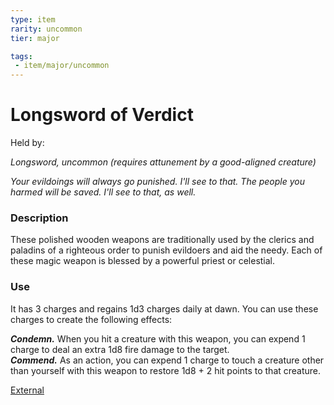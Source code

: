 ```yaml
---
type: item
rarity: uncommon
tier: major

tags:
 - item/major/uncommon
---
```

 # Longsword of Verdict
Held by:
 
_Longsword, uncommon (requires attunement by a good-aligned creature)_

_Your evildoings will always go punished. I'll see to that. The people you harmed will be saved. I'll see to that, as well._
 
 ### Description
 These polished wooden weapons are traditionally used by the clerics and paladins of a righteous order to punish evildoers and aid the needy. Each of these magic weapon is blessed by a powerful priest or celestial.


 ### Use
  It has 3 charges and regains 1d3 charges daily at dawn. You can use these charges to create the following effects:

_**Condemn.**_ When you hit a creature with this weapon, you can expend 1 charge to deal an extra 1d8 fire damage to the target.  
_**Commend.**_ As an action, you can expend 1 charge to touch a creature other than yourself with this weapon to restore 1d8 + 2 hit points to that creature.
 
 
 [External](https://www.reddit.com/r/TheGriffonsSaddlebag/comments/egcydj/the_griffons_saddlebag_weapon_of_verdict_weapon/)
 